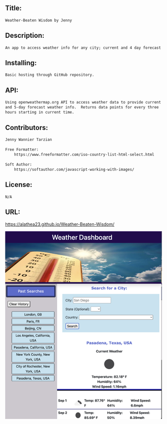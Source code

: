 ## Title:

    Weather-Beaten Wisdom by Jenny

## Description:

    An app to access weather info for any city; current and 4 day forecast
## Installing:

    Basic hosting through GitHub repository.

## API:
    Using openweathermap.org API to access weather data to provide current and 5-day forecast weather info.  Returns data points for every three hours starting in current time.

## Contributors:

    Jenny Wannier Tarzian

    Free Formatter: 
        https://www.freeformatter.com/iso-country-list-html-select.html  

    Soft Author:
        https://softauthor.com/javascript-working-with-images/
               


## License:

    N/A

## URL:

 https://alathea23.github.io/Weather-Beaten-Wisdom/

![Alt text](./Assets/Photos/Weather.png)